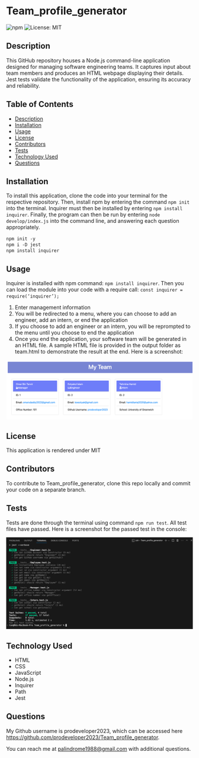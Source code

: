 # Team_profile_generator

![npm](https://badge.fury.io/js/inquirer.svg)
![License: MIT](https://img.shields.io/badge/License-MIT-yellow.svg)

## Description

This GitHub repository houses a Node.js command-line application designed for managing software engineering teams. It captures input about team members and produces an HTML webpage displaying their details. Jest tests validate the functionality of the application, ensuring its accuracy and reliability.

## Table of Contents

- [Description](#description)
- [Installation](#installation)
- [Usage](#usage)
- [License](#license)
- [Contributors](#contributors)
- [Tests](#tests)
- [Technology Used](#technology-used)
- [Questions](#questions)

## Installation

To install this application, clone the code into your terminal for the respective repository. Then, install npm by entering the command `npm init` into the terminal. Inquirer must then be installed by entering `npm install inquirer`. Finally, the program can then be run by entering `node develop/index.js` into the command line, and answering each question appropriately.

```
npm init -y
npm i -D jest
npm install inquirer

```

## Usage

Inquirer is installed with npm command: `npm install inquirer`. Then you can load the module into your code with a require call: `const inquirer = require(‘inquirer’);`

1. Enter management information
2. You will be redirected to a menu, where you can choose to add an engineer, add an intern, or end the application
3. If you choose to add an engineer or an intern, you will be reprompted to the menu until you choose to end the application
4. Once you end the application, your software team will be generated in an HTML file. A sample HTML file is provided in the output folder as team.html to demonstrate the result at the end. Here is a screenshot:

![Team profile](./images/Screenshot%202024-02-13%20at%201.54.34%20am.png)

## License

This application is rendered under MIT

## Contributors

To contribute to Team_profile_generator, clone this repo locally and commit your code on a separate branch.

## Tests

Tests are done through the terminal using command `npm run test`. All test files have passed. Here is a screenshot for the passed test in the console:

![Test](./images/Screenshot%202024-02-13%20at%201.28.40%20am.png)

## Technology Used

- HTML
- CSS
- JavaScript
- Node.js
- Inquirer
- Path
- Jest

## Questions

My Github username is prodeveloper2023, which can be accessed here https://github.com/prodeveloper2023/Team_profile_generator.

You can reach me at palindrome1988@gmail.com with additional questions.

